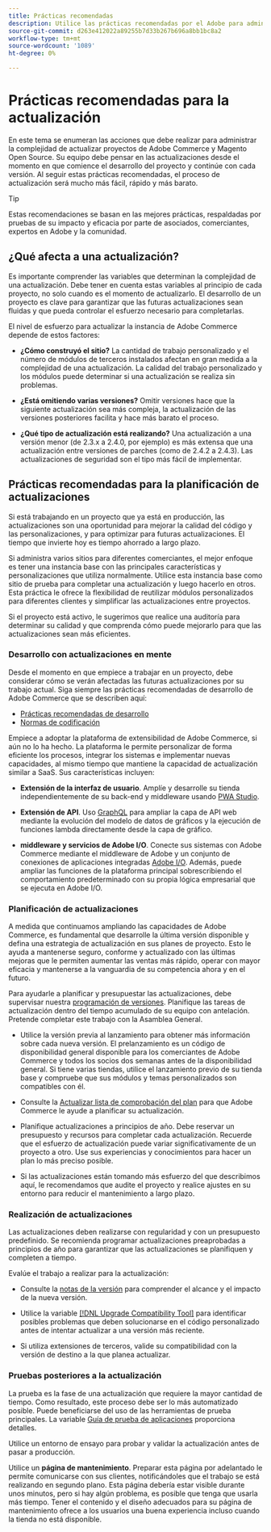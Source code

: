 ```yaml
---
title: Prácticas recomendadas
description: Utilice las prácticas recomendadas por el Adobe para administrar el proceso de actualización de sus proyectos de Adobe Commerce y Magento Open Source.
source-git-commit: d263e412022a89255b7d33b267b696a8bb1bc8a2
workflow-type: tm+mt
source-wordcount: '1089'
ht-degree: 0%

---
```



# Prácticas recomendadas para la actualización

En este tema se enumeran las acciones que debe realizar para administrar la complejidad de actualizar proyectos de Adobe Commerce y Magento Open Source. Su equipo debe pensar en las actualizaciones desde el momento en que comience el desarrollo del proyecto y continúe con cada versión. Al seguir estas prácticas recomendadas, el proceso de actualización será mucho más fácil, rápido y más barato.

>[!TIP]
>
>Estas recomendaciones se basan en las mejores prácticas, respaldadas por pruebas de su impacto y eficacia por parte de asociados, comerciantes, expertos en Adobe y la comunidad.

## ¿Qué afecta a una actualización?

Es importante comprender las variables que determinan la complejidad de una actualización. Debe tener en cuenta estas variables al principio de cada proyecto, no solo cuando es el momento de actualizarlo. El desarrollo de un proyecto es clave para garantizar que las futuras actualizaciones sean fluidas y que pueda controlar el esfuerzo necesario para completarlas.

El nivel de esfuerzo para actualizar la instancia de Adobe Commerce depende de estos factores:

- **¿Cómo construyó el sitio?** La cantidad de trabajo personalizado y el número de módulos de terceros instalados afectan en gran medida a la complejidad de una actualización. La calidad del trabajo personalizado y los módulos puede determinar si una actualización se realiza sin problemas.

- **¿Está omitiendo varias versiones?** Omitir versiones hace que la siguiente actualización sea más compleja, la actualización de las versiones posteriores facilita y hace más barato el proceso.

- **¿Qué tipo de actualización está realizando?** Una actualización a una versión menor (de 2.3.x a 2.4.0, por ejemplo) es más extensa que una actualización entre versiones de parches (como de 2.4.2 a 2.4.3). Las actualizaciones de seguridad son el tipo más fácil de implementar.

## Prácticas recomendadas para la planificación de actualizaciones

Si está trabajando en un proyecto que ya está en producción, las actualizaciones son una oportunidad para mejorar la calidad del código y las personalizaciones, y para optimizar para futuras actualizaciones. El tiempo que invierte hoy es tiempo ahorrado a largo plazo.

Si administra varios sitios para diferentes comerciantes, el mejor enfoque es tener una instancia base con las principales características y personalizaciones que utiliza normalmente. Utilice esta instancia base como sitio de prueba para completar una actualización y luego hacerlo en otros. Esta práctica le ofrece la flexibilidad de reutilizar módulos personalizados para diferentes clientes y simplificar las actualizaciones entre proyectos.

Si el proyecto está activo, le sugerimos que realice una auditoría para determinar su calidad y que comprenda cómo puede mejorarlo para que las actualizaciones sean más eficientes.

### Desarrollo con actualizaciones en mente

Desde el momento en que empiece a trabajar en un proyecto, debe considerar cómo se verán afectadas las futuras actualizaciones por su trabajo actual. Siga siempre las prácticas recomendadas de desarrollo de Adobe Commerce que se describen aquí:

- [Prácticas recomendadas de desarrollo](https://developer.adobe.com/commerce/php/best-practices/)
- [Normas de codificación](https://developer.adobe.com/commerce/php/coding-standards/)

Empiece a adoptar la plataforma de extensibilidad de Adobe Commerce, si aún no lo ha hecho. La plataforma le permite personalizar de forma eficiente los procesos, integrar los sistemas e implementar nuevas capacidades, al mismo tiempo que mantiene la capacidad de actualización similar a SaaS. Sus características incluyen:

- **Extensión de la interfaz de usuario**. Amplíe y desarrolle su tienda independientemente de su back-end y middleware usando [PWA Studio](https://developer.adobe.com/commerce/pwa-studio/).

- **Extensión de API**. Uso [GraphQL](https://devdocs.magento.com/guides/v2.4/graphql/index.html) para ampliar la capa de API web mediante la evolución del modelo de datos de gráficos y la ejecución de funciones lambda directamente desde la capa de gráfico.

- **middleware y servicios de Adobe I/O**. Conecte sus sistemas con Adobe Commerce mediante el middleware de Adobe y un conjunto de conexiones de aplicaciones integradas [Adobe I/O](https://www.adobe.io/). Además, puede ampliar las funciones de la plataforma principal sobrescribiendo el comportamiento predeterminado con su propia lógica empresarial que se ejecuta en Adobe I/O.

### Planificación de actualizaciones

A medida que continuamos ampliando las capacidades de Adobe Commerce, es fundamental que desarrolle la última versión disponible y defina una estrategia de actualización en sus planes de proyecto. Esto le ayuda a mantenerse seguro, conforme y actualizado con las últimas mejoras que le permiten aumentar las ventas más rápido, operar con mayor eficacia y mantenerse a la vanguardia de su competencia ahora y en el futuro.

Para ayudarle a planificar y presupuestar las actualizaciones, debe supervisar nuestra [programación de versiones](https://devdocs.magento.com/release). Planifique las tareas de actualización dentro del tiempo acumulado de su equipo con antelación. Pretende completar este trabajo con la Asamblea General.

- Utilice la versión previa al lanzamiento para obtener más información sobre cada nueva versión. El prelanzamiento es un código de disponibilidad general disponible para los comerciantes de Adobe Commerce y todos los socios dos semanas antes de la disponibilidad general. Si tiene varias tiendas, utilice el lanzamiento previo de su tienda base y compruebe que sus módulos y temas personalizados son compatibles con él.

- Consulte la [Actualizar lista de comprobación del plan](https://support.magento.com/hc/en-us/articles/360057968951) para que Adobe Commerce le ayude a planificar su actualización.

- Planifique actualizaciones a principios de año. Debe reservar un presupuesto y recursos para completar cada actualización. Recuerde que el esfuerzo de actualización puede variar significativamente de un proyecto a otro. Use sus experiencias y conocimientos para hacer un plan lo más preciso posible.

- Si las actualizaciones están tomando más esfuerzo del que describimos aquí, le recomendamos que audite el proyecto y realice ajustes en su entorno para reducir el mantenimiento a largo plazo.

### Realización de actualizaciones

Las actualizaciones deben realizarse con regularidad y con un presupuesto predefinido. Se recomienda programar actualizaciones preaprobadas a principios de año para garantizar que las actualizaciones se planifiquen y completen a tiempo.

Evalúe el trabajo a realizar para la actualización:

- Consulte la [notas de la versión](https://devdocs.magento.com/guides/v2.4/release-notes/bk-release-notes.html) para comprender el alcance y el impacto de la nueva versión.

- Utilice la variable [[!DNL Upgrade Compatibility Tool]](../upgrade-compatibility-tool/overview.md) para identificar posibles problemas que deben solucionarse en el código personalizado antes de intentar actualizar a una versión más reciente.

- Si utiliza extensiones de terceros, valide su compatibilidad con la versión de destino a la que planea actualizar.

### Pruebas posteriores a la actualización

La prueba es la fase de una actualización que requiere la mayor cantidad de tiempo. Como resultado, este proceso debe ser lo más automatizado posible. Puede beneficiarse del uso de las herramientas de prueba principales. La variable [Guía de prueba de aplicaciones](https://developer.adobe.com/commerce/testing/guide/) proporciona detalles.

Utilice un entorno de ensayo para probar y validar la actualización antes de pasar a producción.

Utilice un **página de mantenimiento**. Preparar esta página por adelantado le permite comunicarse con sus clientes, notificándoles que el trabajo se está realizando en segundo plano. Esta página debería estar visible durante unos minutos, pero si hay algún problema, es posible que tenga que usarla más tiempo. Tener el contenido y el diseño adecuados para su página de mantenimiento ofrece a los usuarios una buena experiencia incluso cuando la tienda no está disponible.
